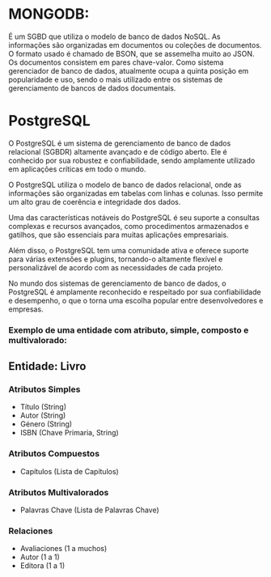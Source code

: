 # MONGODB:
É um SGBD que utiliza o modelo de banco de dados NoSQL.
As informações são organizadas em documentos ou coleções de documentos.
O formato usado é chamado de BSON, que se assemelha muito ao JSON.
Os documentos consistem em pares chave-valor.
Como sistema gerenciador de banco de dados, atualmente ocupa a quinta posição em popularidade e uso, sendo o mais utilizado entre os sistemas de gerenciamento de bancos de dados documentais.

# PostgreSQL
O PostgreSQL é um sistema de gerenciamento de banco de dados relacional (SGBDR) altamente avançado e de código aberto. Ele é conhecido por sua robustez e confiabilidade, sendo amplamente utilizado em aplicações críticas em todo o mundo.

O PostgreSQL utiliza o modelo de banco de dados relacional, onde as informações são organizadas em tabelas com linhas e colunas. Isso permite um alto grau de coerência e integridade dos dados.

Uma das características notáveis do PostgreSQL é seu suporte a consultas complexas e recursos avançados, como procedimentos armazenados e gatilhos, que são essenciais para muitas aplicações empresariais.

Além disso, o PostgreSQL tem uma comunidade ativa e oferece suporte para várias extensões e plugins, tornando-o altamente flexível e personalizável de acordo com as necessidades de cada projeto.

No mundo dos sistemas de gerenciamento de banco de dados, o PostgreSQL é amplamente reconhecido e respeitado por sua confiabilidade e desempenho, o que o torna uma escolha popular entre desenvolvedores e empresas.

### Exemplo de uma entidade com atributo, simple, composto e multivalorado:

## Entidade: Livro

### Atributos Simples
- Título (String)
- Autor (String)
- Género (String)
- ISBN (Chave Primaria, String)

### Atributos Compuestos
- Capítulos (Lista de Capítulos)

### Atributos Multivalorados
- Palavras Chave (Lista de Palavras Chave)

### Relaciones
- Avaliaciones (1 a muchos)
- Autor (1 a 1)
- Editora (1 a 1)
